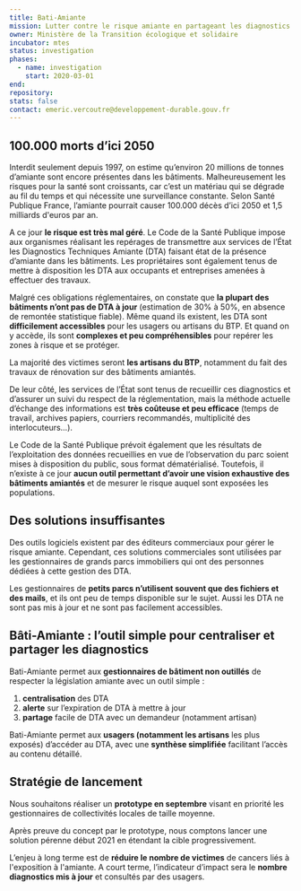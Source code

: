 ```yaml
---
title: Bati-Amiante
mission: Lutter contre le risque amiante en partageant les diagnostics
owner: Ministère de la Transition écologique et solidaire
incubator: mtes
status: investigation
phases:
  - name: investigation
    start: 2020-03-01
end:
repository:
stats: false
contact: emeric.vercoutre@developpement-durable.gouv.fr
---
```


## 100.000 morts d’ici 2050

Interdit seulement depuis 1997, on estime qu’environ 20 millions de tonnes d’amiante sont encore présentes dans les bâtiments. Malheureusement les risques pour la santé sont croissants, car c’est un matériau qui se dégrade au fil du temps et qui nécessite une surveillance constante. Selon Santé Publique France, l’amiante pourrait causer 100.000 décès d’ici 2050 et 1,5 milliards d'euros par an. 

A ce jour **le risque est très mal géré**. Le Code de la Santé Publique impose aux organismes réalisant les repérages de transmettre aux services de l’État les Diagnostics Techniques Amiante (DTA) faisant état de la présence d’amiante dans les bâtiments. Les propriétaires sont également tenus de mettre à disposition les DTA aux occupants et entreprises amenées à effectuer des travaux. 

Malgré ces obligations réglementaires, on constate que **la plupart des bâtiments n’ont pas de DTA à jour** (estimation de 30% à 50%, en absence de remontée statistique fiable). Même quand ils existent, les DTA sont **difficilement accessibles** pour les usagers ou artisans du BTP. Et quand on y accède, ils sont **complexes et peu compréhensibles** pour repérer les zones à risque et se protéger.

La majorité des victimes seront **les artisans du BTP**, notamment du fait des travaux de rénovation sur des bâtiments amiantés. 

De leur côté, les services de l’État sont tenus de recueillir ces diagnostics et d’assurer un suivi du respect de la réglementation, mais la méthode actuelle d’échange des informations est **très coûteuse et peu efficace** (temps de travail, archives papiers, courriers recommandés, multiplicité des interlocuteurs…). 

Le Code de la Santé Publique prévoit également que les résultats de l’exploitation des données recueillies en vue de l’observation du parc soient mises à disposition du public, sous format dématérialisé. Toutefois, il n’existe à ce jour **aucun outil permettant d’avoir une vision exhaustive des bâtiments amiantés** et de mesurer le risque auquel sont exposées les populations.

## Des solutions insuffisantes

Des outils logiciels existent par des éditeurs commerciaux pour gérer le risque amiante. Cependant, ces solutions commerciales sont utilisées par les gestionnaires de grands parcs immobiliers qui ont des personnes dédiées à cette gestion des DTA.

Les gestionnaires de **petits parcs n’utilisent souvent que des fichiers et des mails**, et ils ont peu de temps disponible sur le sujet. Aussi les DTA ne sont pas mis à jour et ne sont pas facilement accessibles.

## Bâti-Amiante : l’outil simple pour centraliser et partager les diagnostics


Bati-Amiante permet aux **gestionnaires de bâtiment non outillés** de respecter la législation amiante avec un outil simple :
1. **centralisation** des DTA 
2. **alerte** sur l’expiration de DTA à mettre à jour
3. **partage** facile de DTA avec un demandeur (notamment artisan)

Bati-Amiante permet aux **usagers (notamment les artisans** les plus exposés) d’accéder au DTA, avec une **synthèse simplifiée** facilitant l’accès au contenu détaillé.

## Stratégie de lancement
Nous souhaitons réaliser un **prototype en septembre** visant en priorité les gestionnaires de collectivités locales de taille moyenne. 

Après preuve du concept par le prototype, nous comptons lancer une solution pérenne début 2021 en étendant la cible progressivement.

L’enjeu à long terme est de **réduire le nombre de victimes** de cancers liés à l'exposition à l'amiante. A court terme, l’indicateur d’impact sera le **nombre diagnostics mis à jour** et consultés par des usagers.

